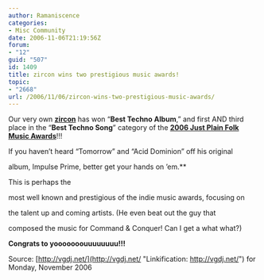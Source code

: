 ```yaml
---
author: Ramaniscence
categories:
- Misc Community
date: 2006-11-06T21:19:56Z
forum:
- "12"
guid: "507"
id: 1409
title: zircon wins two prestigious music awards!
topic:
- "2668"
url: /2006/11/06/zircon-wins-two-prestigious-music-awards/
---
```


Our very own **[zircon](http://www.ocremix.org/remixer/zircon/)** has won &#8220;**Best Techno Album**,&#8221; and first AND third place in the &#8220;**Best Techno Song**&#8221; category of the **[2006 Just Plain Folk Music Awards](http://www.jpfolks.com/MusicAwards/)**!!!
  
If you haven&#8217;t heard &#8220;Tomorrow&#8221; and &#8220;Acid Dominion&#8221; off his original
  
album, Impulse Prime, better get your hands on &#8217;em.**
  
This is perhaps the
  
most well known and prestigious of the indie music awards, focusing on
  
the talent up and coming artists. (He even beat out the guy that
  
composed the music for Command & Conquer! Can I get a what what?)

**Congrats to yooooooouuuuuuuu!!!**

Source: [http://vgdj.net/](http://vgdj.net/ "Linkification: http://vgdj.net/") for Monday, November 2006
